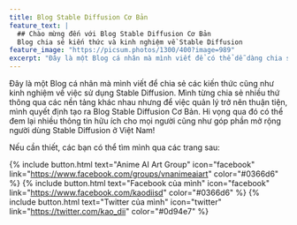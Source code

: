 ```yaml
---
title: Blog Stable Diffusion Cơ Bản
feature_text: |
  ## Chào mừng đến với Blog Stable Diffusion Cơ Bản
  Blog chia sẻ kiến thức và kinh nghiệm về Stable Diffusion
feature_image: "https://picsum.photos/1300/400?image=989"
excerpt: "Đây là một Blog cá nhân mà mình viết để có thể dễ dàng chia sẻ các kiến thức cũng như kinh nghiệm về sử dụng Stable Diffusion. Mình từng chia sẻ nhiều thứ thông qua các nền tảng khác nhưng do có nhiều sự bất tiện nên mình quyết định tạo một Blog để việc chia sẻ trở nên dễ dàng hơn với mình. Đây cũng là lần đầu tiên mình làm Blog, hi vọng qua đó có thể đem lại nhiều thông tin hữu ích cho mọi người cũng như góp phần mở rộng người dùng Stable Diffusion, một công cụ vô cùng tuyệt vời này!"
---
```


Đây là một Blog cá nhân mà mình viết để chia sẻ các kiến thức cũng như kinh nghiệm về việc sử dụng Stable Diffusion. Mình từng chia sẻ nhiều thứ thông qua các nền tảng khác nhau nhưng để việc quản lý trở nên thuận tiện, mình quyết định tạo ra Blog Stable Diffusion Cơ Bản. Hi vọng qua đó có thể đem lại nhiều thông tin hữu ích cho mọi người cũng như góp phần mở rộng người dùng Stable Diffusion ở Việt Nam!

Nếu cần thiết, các bạn có thể tìm mình qua các trang sau:

{% include button.html text="Anime AI Art Group" icon="facebook" link="https://www.facebook.com/groups/vnanimeaiart" color="#0366d6" %} {% include button.html text="Facebook của mình" icon="facebook" link="https://www.facebook.com/kaodiisd" color="#0366d6" %} {% include button.html text="Twitter của mình" icon="twitter" link="https://twitter.com/kao_dii" color="#0d94e7" %}